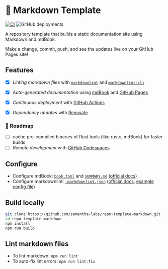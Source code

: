 # 📖 Markdown Template
[![CI](https://github.com/samantha-labs/repo-template-markdown/actions/workflows/ci.yml/badge.svg)](https://github.com/samantha-labs/repo-template-markdown/actions/workflows/ci.yml)
![GitHub deployments](https://img.shields.io/github/deployments/samantha-labs/repo-template-markdown/github-pages?label=docs)

A repository template that builds a static documentation site using Markdown and mdBook.

Make a change, commit, push, and see the updates live on your GitHub Pages site!

## Features
 - [x] *Linting markdown files* with [`markdownlint`](https://github.com/DavidAnson/markdownlint) and [`markdownlint-cli`](https://github.com/igorshubovych/markdownlint-cli)
 - [x] *Auto-generated documentation* using [mdBook](https://github.com/rust-lang/mdBook) and [GitHub Pages](https://docs.github.com/en/pages)
 - [x] *Continuous deployment* with [GitHub Actions](https://github.com/features/actions)
   
 - [x] *Dependency updates* with [Renovate](https://github.com/marketplace/renovate)

### 🚧 Roadmap
 - [ ] cache pre-compiled binaries of Rust tools (like rustc, mdBook) for faster builds
 - [ ] *Remote development* with [GitHub Codespaces](https://github.com/features/codespaces)
## Configure
 - Configure mdBook: [`book.toml`](./book.toml) and [`SUMMARY.md`](./src/SUMMARY.md) ([official docs](https://rust-lang.github.io/mdBook/format/configuration/index.html))
 - Configure markdownlint: [`.markdownlint.json`](./.markdownlint.json) ([official docs](https://github.com/DavidAnson/markdownlint#optionsconfig), [example config file](https://github.com/DavidAnson/markdownlint/blob/main/schema/.markdownlint.jsonc))

## Build locally
```bash
git clone https://github.com/samantha-labs/repo-template-markdown.git
cd repo-template-markdown
npm install
npm run build
```

## Lint markdown files
* To lint markdown: `npm run lint`
* To auto-fix lint errors: `npm run lint:fix`
